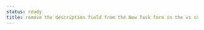 ```yaml
---
status: ready
title: remove the description field from the New Task form in the vs code extension
---
```



